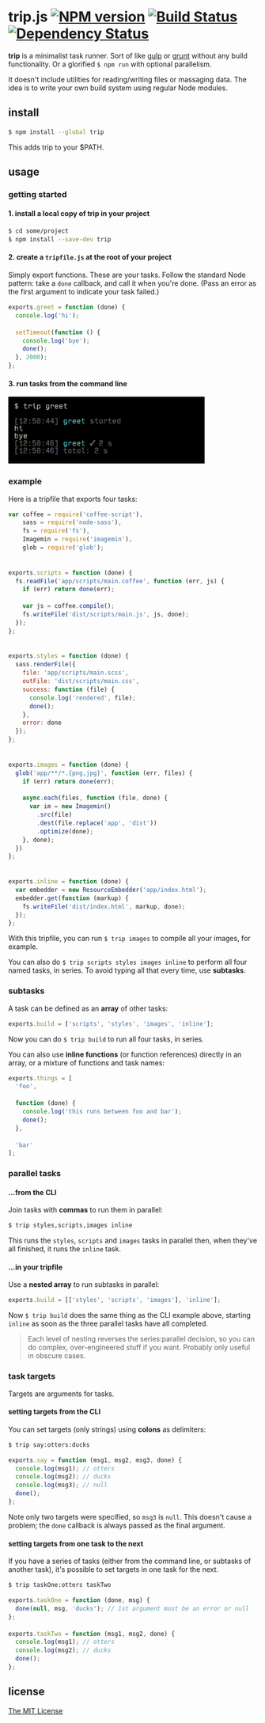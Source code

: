 # trip.js [![NPM version][npm-image]][npm-url] [![Build Status][travis-image]][travis-url] [![Dependency Status][depstat-image]][depstat-url]

**trip** is a minimalist task runner. Sort of like [gulp](http://gulpjs.com/) or [grunt](http://gruntjs.com/) without any build functionality. Or a glorified `$ npm run` with optional parallelism.

It doesn't include utilities for reading/writing files or massaging data. The idea is to write your own build system using regular Node modules.



## install

```sh
$ npm install --global trip
```

This adds trip to your $PATH.


## usage

### getting started

#### 1. install a local copy of trip in your project

```sh
$ cd some/project
$ npm install --save-dev trip
```

#### 2. create a `tripfile.js` at the root of your project

Simply export functions. These are your tasks. Follow the standard Node pattern: take a `done` callback, and call it when you're done. (Pass an error as the first argument to indicate your task failed.)

```js
exports.greet = function (done) {
  console.log('hi');

  setTimeout(function () {
    console.log('bye');
    done();
  }, 2000);
};
```



#### 3. run tasks from the command line

![Screenshot](screenshots/greet.png)




### example

Here is a tripfile that exports four tasks:

```js
var coffee = require('coffee-script'),
    sass = require('node-sass'),
    fs = require('fs'),
    Imagemin = require('imagemin'),
    glob = require('glob');


exports.scripts = function (done) {
  fs.readFile('app/scripts/main.coffee', function (err, js) {
    if (err) return done(err);

    var js = coffee.compile();
    fs.writeFile('dist/scripts/main.js', js, done);
  });
};


exports.styles = function (done) {
  sass.renderFile({
    file: 'app/scripts/main.scss',
    outFile: 'dist/scripts/main.css',
    success: function (file) {
      console.log('rendered', file);
      done();
    },
    error: done
  });
};


exports.images = function (done) {
  glob('app/**/*.{png,jpg}', function (err, files) {
    if (err) return done(err);

    async.each(files, function (file, done) {
      var im = new Imagemin()
        .src(file)
        .dest(file.replace('app', 'dist'))
        .optimize(done);
    }, done);
  })
};


exports.inline = function (done) {
  var embedder = new ResourceEmbedder('app/index.html');
  embedder.get(function (markup) {
    fs.writeFile('dist/index.html', markup, done);
  });
};
```

With this tripfile, you can run `$ trip images` to compile all your images, for example.

You can also do `$ trip scripts styles images inline` to perform all four named tasks, in series. To avoid typing all that every time, use **subtasks**.


### subtasks

A task can be defined as an **array** of other tasks:

```js
exports.build = ['scripts', 'styles', 'images', 'inline'];
```

Now you can do `$ trip build` to run all four tasks, in series.

You can also use **inline functions** (or function references) directly in an array, or a mixture of functions and task names:

```js
exports.things = [
  'foo',

  function (done) {
    console.log('this runs between foo and bar');
    done();
  },

  'bar'
];
```

### parallel tasks

#### ...from the CLI

Join tasks with **commas** to run them in parallel:

```sh
$ trip styles,scripts,images inline
```

This runs the `styles`, `scripts` and `images` tasks in parallel then, when they've all finished, it runs the `inline` task.

#### ...in your tripfile

Use a **nested array** to run subtasks in parallel:

```js
exports.build = [['styles', 'scripts', 'images'], 'inline'];
```

Now `$ trip build` does the same thing as the CLI example above, starting `inline` as soon as the three parallel tasks have all completed.

> Each level of nesting reverses the series:parallel decision, so you can do complex, over-engineered stuff if you want. Probably only useful in obscure cases.


### task targets

Targets are arguments for tasks.

#### setting targets from the CLI

You can set targets (only strings) using **colons** as delimiters:

```sh
$ trip say:otters:ducks
```

```js
exports.say = function (msg1, msg2, msg3, done) {
  console.log(msg1); // otters
  console.log(msg2); // ducks
  console.log(msg3); // null
  done();
};
```

Note only two targets were specified, so `msg3` is `null`. This doesn't cause a problem; the `done` callback is always passed as the final argument.

#### setting targets from one task to the next

If you have a series of tasks (either from the command line, or subtasks of another task), it's possible to set targets in one task for the next.

```sh
$ trip taskOne:otters taskTwo
```

```js
exports.taskOne = function (done, msg) {
  done(null, msg, 'ducks'); // 1st argument must be an error or null
};

exports.taskTwo = function (msg1, msg2, done) {
  console.log(msg1); // otters
  console.log(msg2); // ducks
  done();
};
```



## license

[The MIT License](http://opensource.org/licenses/MIT)


<!-- badge URLs -->
[npm-url]: https://npmjs.org/package/trip
[npm-image]: https://badge.fury.io/js/trip.png

[travis-url]: http://travis-ci.org/callumlocke/trip
[travis-image]: https://secure.travis-ci.org/callumlocke/trip.png?branch=master

[depstat-url]: https://david-dm.org/callumlocke/trip
[depstat-image]: https://david-dm.org/callumlocke/trip.png

